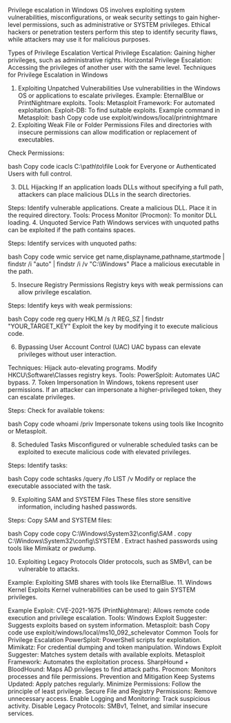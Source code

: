 Privilege escalation in Windows OS involves exploiting system vulnerabilities, misconfigurations, or weak security settings to gain higher-level permissions, such as administrative or SYSTEM privileges. Ethical hackers or penetration testers perform this step to identify security flaws, while attackers may use it for malicious purposes.

Types of Privilege Escalation
Vertical Privilege Escalation: Gaining higher privileges, such as administrative rights.
Horizontal Privilege Escalation: Accessing the privileges of another user with the same level.
Techniques for Privilege Escalation in Windows
1. Exploiting Unpatched Vulnerabilities
Use vulnerabilities in the Windows OS or applications to escalate privileges.
Example: EternalBlue or PrintNightmare exploits.
Tools:
Metasploit Framework: For automated exploitation.
Exploit-DB: To find suitable exploits.
Example command in Metasploit:
bash
Copy code
use exploit/windows/local/printnightmare
2. Exploiting Weak File or Folder Permissions
Files and directories with insecure permissions can allow modification or replacement of executables.

Check Permissions:

bash
Copy code
icacls C:\path\to\file
Look for Everyone or Authenticated Users with full control.

3. DLL Hijacking
If an application loads DLLs without specifying a full path, attackers can place malicious DLLs in the search directories.

Steps:
Identify vulnerable applications.
Create a malicious DLL.
Place it in the required directory.
Tools:
Process Monitor (Procmon): To monitor DLL loading.
4. Unquoted Service Path
Windows services with unquoted paths can be exploited if the path contains spaces.

Steps:
Identify services with unquoted paths:

bash
Copy code
wmic service get name,displayname,pathname,startmode | findstr /i "auto" | findstr /i /v "C:\Windows\"
Place a malicious executable in the path.

5. Insecure Registry Permissions
Registry keys with weak permissions can allow privilege escalation.

Steps:
Identify keys with weak permissions:

bash
Copy code
reg query HKLM /s /t REG_SZ | findstr "YOUR_TARGET_KEY"
Exploit the key by modifying it to execute malicious code.

6. Bypassing User Account Control (UAC)
UAC bypass can elevate privileges without user interaction.

Techniques:
Hijack auto-elevating programs.
Modify HKCU\Software\Classes registry keys.
Tools:
PowerSploit: Automates UAC bypass.
7. Token Impersonation
In Windows, tokens represent user permissions. If an attacker can impersonate a higher-privileged token, they can escalate privileges.

Steps:
Check for available tokens:

bash
Copy code
whoami /priv
Impersonate tokens using tools like Incognito or Metasploit.

8. Scheduled Tasks
Misconfigured or vulnerable scheduled tasks can be exploited to execute malicious code with elevated privileges.

Steps:
Identify tasks:

bash
Copy code
schtasks /query /fo LIST /v
Modify or replace the executable associated with the task.

9. Exploiting SAM and SYSTEM Files
These files store sensitive information, including hashed passwords.

Steps:
Copy SAM and SYSTEM files:

bash
Copy code
copy C:\Windows\System32\config\SAM .
copy C:\Windows\System32\config\SYSTEM .
Extract hashed passwords using tools like Mimikatz or pwdump.

10. Exploiting Legacy Protocols
Older protocols, such as SMBv1, can be vulnerable to attacks.

Example: Exploiting SMB shares with tools like EternalBlue.
11. Windows Kernel Exploits
Kernel vulnerabilities can be used to gain SYSTEM privileges.

Example Exploit:
CVE-2021-1675 (PrintNightmare): Allows remote code execution and privilege escalation.
Tools:
Windows Exploit Suggester: Suggests exploits based on system information.
Metasploit:
bash
Copy code
use exploit/windows/local/ms10_092_schelevator
Common Tools for Privilege Escalation
PowerSploit: PowerShell scripts for exploitation.
Mimikatz: For credential dumping and token manipulation.
Windows Exploit Suggester: Matches system details with available exploits.
Metasploit Framework: Automates the exploitation process.
SharpHound + BloodHound: Maps AD privileges to find attack paths.
Procmon: Monitors processes and file permissions.
Prevention and Mitigation
Keep Systems Updated: Apply patches regularly.
Minimize Permissions: Follow the principle of least privilege.
Secure File and Registry Permissions: Remove unnecessary access.
Enable Logging and Monitoring: Track suspicious activity.
Disable Legacy Protocols: SMBv1, Telnet, and similar insecure services.